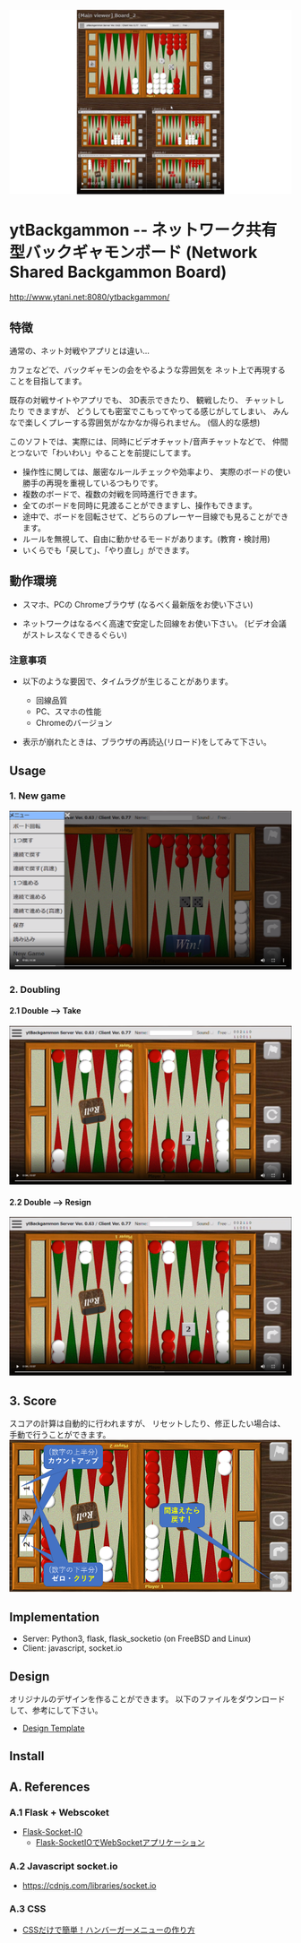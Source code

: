 [![a](docs/ytBackgammon-demo-4boards.png)](https://www.ytani.net/ytbackgammon/movies/ytBackgammon-demo-4boards.mp4)

# ytBackgammon -- ネットワーク共有型バックギャモンボード (Network Shared Backgammon Board)

http://www.ytani.net:8080/ytbackgammon/

## 特徴

通常の、ネット対戦やアプリとは違い...

カフェなどで、バックギャモンの会をやるような雰囲気を
ネット上で再現することを目指してます。

既存の対戦サイトやアプリでも、
3D表示できたり、
観戦したり、
チャットしたり
できますが、
どうしても密室でこもってやってる感じがしてしまい、
みんなで楽しくプレーする雰囲気がなかなか得られません。
(個人的な感想)

このソフトでは、実際には、同時にビデオチャット/音声チャットなどで、
仲間とつないで「わいわい」やることを前提にしてます。

* 操作性に関しては、厳密なルールチェックや効率より、
実際のボードの使い勝手の再現を重視しているつもりです。
* 複数のボードで、複数の対戦を同時進行できます。
* 全てのボードを同時に見渡ることができますし、操作もできます。
* 途中で、ボードを回転させて、どちらのプレーヤー目線でも見ることができます。
* ルールを無視して、自由に動かせるモードがあります。(教育・検討用)
* いくらでも「戻して」、「やり直し」ができます。


## 動作環境

* スマホ、PCの Chromeブラウザ
(なるべく最新版をお使い下さい)

* ネットワークはなるべく高速で安定した回線をお使い下さい。
(ビデオ会議がストレスなくできるぐらい)

### 注意事項

* 以下のような要因で、タイムラグが生じることがあります。
  - 回線品質
  - PC、スマホの性能
  - Chromeのバージョン
  
* 表示が崩れたときは、ブラウザの再読込(リロード)をしてみて下さい。


## Usage

### 1. New game

[![a](docs/ytBackgammon-opening.png)](https://www.ytani.net/ytbackgammon/movies/ytBackgammon-opening.mp4)


### 2. Doubling

#### 2.1 Double --> Take

[![a](docs/ytBackgammon-double.png)](https://www.ytani.net/ytbackgammon/movies/ytBackgammon-double-accept.mp4)


#### 2.2 Double --> Resign

[![a](docs/ytBackgammon-double.png)](https://www.ytani.net/ytbackgammon/movies/ytBackgammon-double-resign.mp4)

## 3. Score

スコアの計算は自動的に行われますが、
リセットしたり、修正したい場合は、手動で行うことができます。
![score](docs/ytbg-score1.png)

## Implementation

* Server: Python3, flask, flask_socketio (on FreeBSD and Linux)
* Client: javascript, socket.io


## Design

オリジナルのデザインを作ることができます。
以下のファイルをダウンロードして、参考にして下さい。

* [Design Template](docs/images0.zip)


## Install


## A. References 

### A.1 Flask + Webscoket

* [Flask-Socket-IO](https://github.com/miguelgrinberg/Flask-SocketIO)
  - [Flask-SocketIOでWebSocketアプリケーション](https://qiita.com/nanakenashi/items/6497caf1c56c36f47be9)
  

### A.2 Javascript socket.io

* https://cdnjs.com/libraries/socket.io


### A.3 CSS

* [CSSだけで簡単！ハンバーガーメニューの作り方](https://saruwakakun.com/html-css/reference/nav-drawer)
